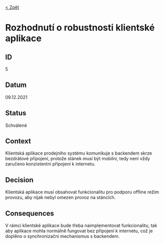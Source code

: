 [< Zpět](../ "Zpět na přehled architektonických rozhodnutí")

# Rozhodnutí o robustnosti klientské aplikace

## ID
5

## Datum
09.12.2021

## Status
Schválené

## Context
Klientská aplikace prodejního systému komunikuje s backendem skrze bezdrátové připojení, protože stánek musí být mobilní, tedy není vždy zaručeno konzistentní připojení k internetu.

## Decision
Klientská aplikace musí obsahovat funkcionalitu pro podporu offline režim provozu, aby nijak nebyl omezen provoz na stáncích.

## Consequences
V rámci klientské aplikace bude třeba naimplementovat funkcionalitu, tak aby aplikace mohla normálně fungovat bez připojení k internetu, což je doplěno o synchronizační mechanismus s backendem.

